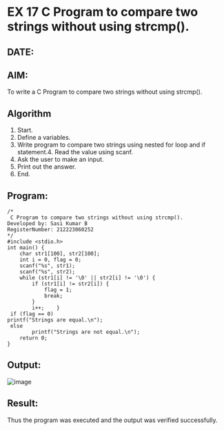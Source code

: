# EX 17 C Program to compare two strings without using strcmp().
## DATE:
## AIM:
To write a C Program to compare two strings without using strcmp().

## Algorithm
 1. Start.
2. Define a variables.
3. Write program to compare two  strings using nested for loop and if statement.4. Read the value using scanf.
5. Ask the user to make an input.
6. Print out the answer.
7. End.

## Program:
```
/*
 C Program to compare two strings without using strcmp().
Developed by: Sasi Kumar B 
RegisterNumber: 212223060252
*/
#include <stdio.h> 
int main() { 
    char str1[100], str2[100]; 
    int i = 0, flag = 0; 
    scanf("%s", str1); 
    scanf("%s", str2); 
    while (str1[i] != '\0' || str2[i] != '\0') { 
        if (str1[i] != str2[i]) { 
            flag = 1; 
            break; 
        } 
        i++;    }    
 if (flag == 0)         
printf("Strings are equal.\n"); 
 else 
        printf("Strings are not equal.\n"); 
    return 0; 
} 
```

## Output:

![image](https://github.com/user-attachments/assets/1a59a478-e18b-45dc-8935-66b99a2ffca7)


## Result:
Thus the program was executed and the output was verified successfully.
